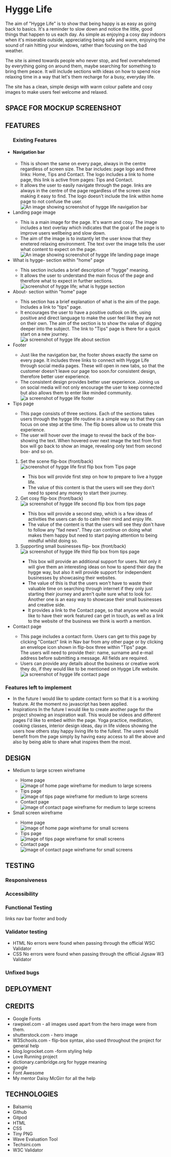 <h1>Hygge Life</h1>
   <p>The aim of "Hygge Life" is to show that being happy is as easy as going back to basics. It's a reminder to slow down and notice the little, good things that happen to us each day. As simple as enjoying a cosy day indoors when it's miserable outside, appreciating being safe and warm, enjoying the sound of rain hitting your windows, rather than focusing on the bad weather.</p>
   <p>The site is aimed towards people who never stop, and feel overwhelemed by everything going on around them, maybe searching for something to bring them peace. It will include sections with ideas on how to spend nice relaxing time in a way that let's them recharge for a busy, everyday life.</p>
   <p>The site has a clean, simple design with warm colour pallete and cosy images to make users feel welcome and relaxed.</p>

<h2>SPACE FOR MOCKUP SCREENSHOT</h2>

<h2>FEATURES</h2>
   <ul>
      <h3>Existing Features</h3>
      <li>
         <h4>Navigation bar</h4>
      </li>
         <ul>
             <li>This is shown the same on every page, always in the centre regardless of screen size. The bar includes: page logo and three links: Home, Tips and Contact. The logo includes a link to home page, this link is active from pages: Tips and Contact.
             </li>
             <li>It allows the user to easily navigate through the page. links are always in the centre of the page regardless of the screen size making it easy to find. The logo doesn't include the link within home page to not confuse the user.
             </li>
             <img src="assets/images/hygge-life-nav-bar.png" alt="An image showing screenshot of hygge life navigation bar">
         </ul> 
      <li>Landing page image
      </li>
         <ul>
             <li>This is a main image for the page. It's warm and cosy. The image includes a text overlay which indicates that the goal of the page is to improve users wellbeing and slow down.
             </li>
             <li> The aim of the image is to instantly let the user know that they enetered relaxing environment. The text over the image tells the user what content to expect on the page.
             </li>
             <img src="assets/images/hygge-life-landing-page-image.png" alt="An image showing screenshot of hygge life landing page image">
            </ul>
      <li> What is hygge- section within "home" page
      </li>
            <ul>
              <li>This section includes a brief description of "hygge" meaning.
              </li> 
              <li>It allows the user to understand the main focus of the page and therefore what to expect in further sections.
              </li>
              <img src="assets/images/hygge-life-what-is-hygge.png" alt="screenshot of hygge life; what is hygge section">
            </ul>
       <li>About- section within "home" page
       </li>
            <ul>
               <li>This section has a brief explanation of what is the aim of the page. Includes a link to "tips" page. 
               </li>
               <li>It encourages the user to have a positive outlook on life, using positive and direct language to make the user feel like they are not on their own. The aim of the section is to show the value of digging deeper into the subject. The link to "Tips" page is there for a quick start on a new journey.
               </li>
               <img src="assets/images/hygge-life-about-us.png" alt=" a screenshot of hygge life about section">
            </ul>
     <li>Footer
     </li>
             <ul>
                 <li>
                  Just like the navigation bar, the footer shows exactly the same on every page. It includes three links to connect with Hygge Life through social media pages. These will open in new tabs, so that the customer doesn't leave our page too soon.for consistent design, therefore better user experience.
                  </li>
                  <li>
                   The consistent design provides better user experience. Joining us on social media will not only encourage the user to keep connected but also allows them to enter like minded community.
                   </li>
                   <img src="assets/images/hygge-life-footer.png" alt="a screenshot of hygge life footer">
            </ul>
      <li> Tips page
      </li>
         <ul>
             <li>This page consists of three sections. Each of the sections takes users through the hygge life routine in a simple way so that they can focus on one step at the time. The flip boxes allow us to create this experience.
             </li>
             <li>The user will hover over the image to reveal the back of the box- showing the text. When hovered over next image the text from first box will go back to show an image, revealing only text from second box- and so on.
             </li>
         </ul>
         <ol>
             <li> Set the scene flip-box (front/back)
             </li>
                   <img src="assets/images/hygge-life-box-one.png" alt="screenshot of hygge life first flip box from Tips page">
                 <ul>
                     <li>This box will provide first step on how to prepare to live a hygge life.
                     </li> 
                     <li>The value of this content is that the users will see they don't need to spend any money to start their journey.
                     </li>
                 </ul>
              <li>Get cosy flip-box (front/back)
              </li>
                   <img src="assets/images/hygge-life-box-two.png" alt="a screenshot of hygge life second flip box from tips page">
                 <ul>
                     <li>This box will provide a second step, which is a few ideas of activities the users can do to calm their mind and enjoy life.
                     </li>
                     <li>The value of the content is that the users will see they don't have to follow any "fad news". They can continue on doing what makes them happy but need to start paying attention to being mindful whilst doing so.
                     </li>
                 </ul>
              <li>Supporting small businesses flip- box (front/back)
              </li>
                  <img src="assets/images/hygge-life-box-three.png" alt="a screenshot of hygge life third flip box from tips page">
                  <ul>
                       <li>This box will provide an additional support for users. Not only it will give them an interesting ideas on how to spend their day the hygge way, but also it will provide support for independent businesses by showcasing their websites.
                       </li>
                       <li>The value of this is that the users won't have to waste their valuable time on searching through internet if they only just starting their journey and aren't quite sure what to look for. Another one is an easy way to showcase their small businesses and creative side.
                       </li>
                       <li>
                       It provides a link to the Contact page, so that anyone who would like to have their work featured can get in touch, as well as a link to the website of the business we think is worth a mention.
                       </li>
                 </ul>
          </ol>
      <li>Contact page
      </li>
           <ul>
               <li>This page includes a contact form. Users can get to this page by clicking "Contact" link in Nav bar from any other page or by clicking an envelope icon shown in flip-box three within "Tips" page.<br>
               The users will need to provide their: name, surname and e-mail address before submitting a message. All fields are required. 
               </li>
               <li>Users can provide any details about the business or creative work they do, if they would like to be mentioned on Hygge Life website.
               </li>
               <img src="assets/images/hygge-life-contact-form.png" alt="a screenshot of hygge life contact page">
          </ul>
  </ul>
<h3>Features left to implement</h3>
    <ul>
        <li>In the future I would like to update contact form so that it is a working feature. At the moment no javascript has been applied.
        </li>
        <li>Inspirations 
        In the future I would like to create another page for the project showing an inspiration wall. This would be videos and different pages I'd like to embed within the page. Yoga practice, meditation, cooking classes, interior design ideas, day in life videos showing the users how others stay happy living life to the fullest. The users would benefit from the page simply by having easy access to all the above and also by being able to share what inspires them the most.
        </li>
  </ul>
<h2>DESIGN</h2>
   <ul>
       <li>Medium to large screen wireframe
       </li>
          <ul>
             <li>Home page
             <img src="assets/images/home-page-wireframe.png" alt="image of home page wireframe for medium to large screens">
             </li>
             <li>Tips page
             <img src="assets/images/tips-page-wireframe.png" alt="image of tips page wireframe for medium to large screens">
             </li>
             <li>Contact page
             <img src="assets/images/contact-page-wireframe.png" alt="image of contact page wireframe for medium to large screens">
             </li>
         </ul>
         <li>Small screen wireframe
         </li>
            <ul>
                <li>Home page<br>
                 <img src="assets/images/home-page-small-screen-wireframe.png" alt="image of home page wireframe for small screens">
                </li>
                <li>Tips page<br>
                 <img src="assets/images/tips-page-small-screen-wireframe.png" alt="image of tips page wireframe for small screens">
                </li>
                <li>Contact page<br>
                 <img src="assets/images/contact-page-small-screen-wireframe.png" alt="image of contact page wireframe for small screens">
                </li>
            </ul>
   </ul>
<h2>TESTING</h2> 
    <h3>Responsiveness</h3>
    <h3>Accessibility</h3>
    <h3>Functional Testing</h3>
    links nav bar footer and body
    <h3>Validator testing</h3>
        <ul>
            <li>HTML
             No errors were found when passing through the official WSC Validator
            </li>
            <li>CSS
             No errors were found when passing through the official Jigsaw W3 Validator
             </li>
        </ul>
    <h3>Unfixed bugs</h3>
<h2>DEPLOYMENT</h2>
<h2>CREDITS</h2>
   <ul>
       <li>Google Fonts
       </li>
       <li>rawpixel.com - all images used apart from the hero image were from them.
       </li>
       <li>shutterstock.com - hero image
       <li>W3Schools.com - flip-box syntax, also used throughout the project for general help
       </li>
       <li>blog.logrocket.com -form styling help
       </li>
       <li>Love Running project
       </li>
       <li>dictionary.cambridge.org for hygge meaning
       </li>
       <li>google
       </li>
       <li>Font Awesome
       </li>
       <li>My mentor Daisy McGirr for all the help
       </li>
  </ul>
<h2>TECHNOLOGIES</h2>
    <ul>
    <li>Balsamiq</li>
    <li>Github</li>
    <li>Gitpod</li>
    <li>HTML</li>
    <li>CSS</li>
    <li>Tiny PNG</li>
    <li>Wave Evaluation Tool</li>
    <li>Techsini.com</li>
    <li>W3C Validator</li>




